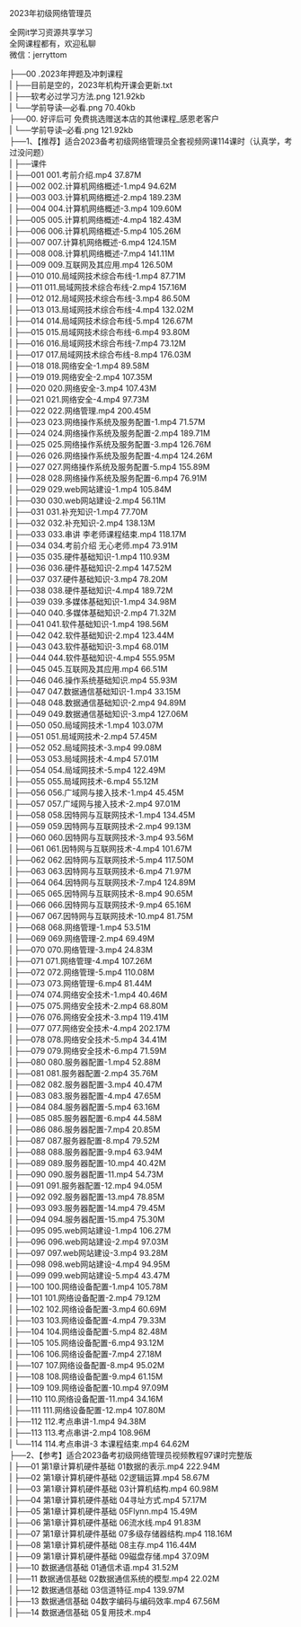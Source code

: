 2023年初级网络管理员

全网it学习资源共享学习<br>全网课程都有，欢迎私聊<br>微信：jerryttom<br>

├──00 .2023年押题及冲刺课程<br> | ├──目前是空的，2023年机构开课会更新.txt<br> | ├──软考必过学习方法.png 121.92kb<br> | └──学前导读—必看.png 70.40kb<br> ├──00. 好评后可 免费挑选赠送本店的其他课程_感恩老客户<br> | └──学前导读–必看.png 121.92kb<br> ├──1、【推荐】适合2023备考初级网络管理员全套视频网课114课时（认真学，考过没问题）<br> | ├──课件<br> | ├──001 001.考前介绍.mp4 37.87M<br> | ├──002 002.计算机网络概述-1.mp4 94.62M<br> | ├──003 003.计算机网络概述-2.mp4 189.23M<br> | ├──004 004.计算机网络概述-3.mp4 109.60M<br> | ├──005 005.计算机网络概述-4.mp4 182.43M<br> | ├──006 006.计算机网络概述-5.mp4 105.26M<br> | ├──007 007.计算机网络概述-6.mp4 124.15M<br> | ├──008 008.计算机网络概述-7.mp4 141.11M<br> | ├──009 009.互联网及其应用.mp4 126.50M<br> | ├──010 010.局域网技术综合布线-1.mp4 87.71M<br> | ├──011 011.局域网技术综合布线-2.mp4 157.16M<br> | ├──012 012.局域网技术综合布线-3.mp4 86.50M<br> | ├──013 013.局域网技术综合布线-4.mp4 132.02M<br> | ├──014 014.局域网技术综合布线-5.mp4 126.67M<br> | ├──015 015.局域网技术综合布线-6.mp4 93.80M<br> | ├──016 016.局域网技术综合布线-7.mp4 73.12M<br> | ├──017 017.局域网技术综合布线-8.mp4 176.03M<br> | ├──018 018.网络安全-1.mp4 89.58M<br> | ├──019 019.网络安全-2.mp4 107.35M<br> | ├──020 020.网络安全-3.mp4 107.43M<br> | ├──021 021.网络安全-4.mp4 97.73M<br> | ├──022 022.网络管理.mp4 200.45M<br> | ├──023 023.网络操作系统及服务配置-1.mp4 71.57M<br> | ├──024 024.网络操作系统及服务配置-2.mp4 189.71M<br> | ├──025 025.网络操作系统及服务配置-3.mp4 126.76M<br> | ├──026 026.网络操作系统及服务配置-4.mp4 124.26M<br> | ├──027 027.网络操作系统及服务配置-5.mp4 155.89M<br> | ├──028 028.网络操作系统及服务配置-6.mp4 76.91M<br> | ├──029 029.web网站建设-1.mp4 105.84M<br> | ├──030 030.web网站建设-2.mp4 56.11M<br> | ├──031 031.补充知识-1.mp4 77.70M<br> | ├──032 032.补充知识-2.mp4 138.13M<br> | ├──033 033.串讲 李老师课程结束.mp4 118.17M<br> | ├──034 034.考前介绍 无心老师.mp4 73.91M<br> | ├──035 035.硬件基础知识-1.mp4 110.93M<br> | ├──036 036.硬件基础知识-2.mp4 147.52M<br> | ├──037 037.硬件基础知识-3.mp4 78.20M<br> | ├──038 038.硬件基础知识-4.mp4 189.72M<br> | ├──039 039.多媒体基础知识-1.mp4 34.98M<br> | ├──040 040.多媒体基础知识-2.mp4 71.32M<br> | ├──041 041.软件基础知识-1.mp4 198.56M<br> | ├──042 042.软件基础知识-2.mp4 123.44M<br> | ├──043 043.软件基础知识-3.mp4 68.01M<br> | ├──044 044.软件基础知识-4.mp4 555.95M<br> | ├──045 045.互联网及其应用.mp4 66.51M<br> | ├──046 046.操作系统基础知识.mp4 55.93M<br> | ├──047 047.数据通信基础知识-1.mp4 33.15M<br> | ├──048 048.数据通信基础知识-2.mp4 94.89M<br> | ├──049 049.数据通信基础知识-3.mp4 127.06M<br> | ├──050 050.局域网技术-1.mp4 103.07M<br> | ├──051 051.局域网技术-2.mp4 57.45M<br> | ├──052 052.局域网技术-3.mp4 99.08M<br> | ├──053 053.局域网技术-4.mp4 57.01M<br> | ├──054 054.局域网技术-5.mp4 122.49M<br> | ├──055 055.局域网技术-6.mp4 55.12M<br> | ├──056 056.广域网与接入技术-1.mp4 45.45M<br> | ├──057 057.广域网与接入技术-2.mp4 97.01M<br> | ├──058 058.因特网与互联网技术-1.mp4 134.45M<br> | ├──059 059.因特网与互联网技术-2.mp4 99.13M<br> | ├──060 060.因特网与互联网技术-3.mp4 93.56M<br> | ├──061 061.因特网与互联网技术-4.mp4 101.67M<br> | ├──062 062.因特网与互联网技术-5.mp4 117.50M<br> | ├──063 063.因特网与互联网技术-6.mp4 71.97M<br> | ├──064 064.因特网与互联网技术-7.mp4 124.89M<br> | ├──065 065.因特网与互联网技术-8.mp4 90.65M<br> | ├──066 066.因特网与互联网技术-9.mp4 65.16M<br> | ├──067 067.因特网与互联网技术-10.mp4 81.75M<br> | ├──068 068.网络管理-1.mp4 53.51M<br> | ├──069 069.网络管理-2.mp4 69.49M<br> | ├──070 070.网络管理-3.mp4 24.83M<br> | ├──071 071.网络管理-4.mp4 107.26M<br> | ├──072 072.网络管理-5.mp4 110.08M<br> | ├──073 073.网络管理-6.mp4 81.44M<br> | ├──074 074.网络安全技术-1.mp4 40.46M<br> | ├──075 075.网络安全技术-2.mp4 68.80M<br> | ├──076 076.网络安全技术-3.mp4 119.41M<br> | ├──077 077.网络安全技术-4.mp4 202.17M<br> | ├──078 078.网络安全技术-5.mp4 34.41M<br> | ├──079 079.网络安全技术-6.mp4 71.59M<br> | ├──080 080.服务器配置-1.mp4 52.88M<br> | ├──081 081.服务器配置-2.mp4 35.76M<br> | ├──082 082.服务器配置-3.mp4 40.47M<br> | ├──083 083.服务器配置-4.mp4 47.65M<br> | ├──084 084.服务器配置-5.mp4 63.16M<br> | ├──085 085.服务器配置-6.mp4 44.58M<br> | ├──086 086.服务器配置-7.mp4 20.85M<br> | ├──087 087.服务器配置-8.mp4 79.52M<br> | ├──088 088.服务器配置-9.mp4 63.94M<br> | ├──089 089.服务器配置-10.mp4 40.42M<br> | ├──090 090.服务器配置-11.mp4 54.73M<br> | ├──091 091.服务器配置-12.mp4 94.05M<br> | ├──092 092.服务器配置-13.mp4 78.85M<br> | ├──093 093.服务器配置-14.mp4 79.45M<br> | ├──094 094.服务器配置-15.mp4 75.30M<br> | ├──095 095.web网站建设-1.mp4 106.27M<br> | ├──096 096.web网站建设-2.mp4 97.03M<br> | ├──097 097.web网站建设-3.mp4 93.28M<br> | ├──098 098.web网站建设-4.mp4 94.95M<br> | ├──099 099.web网站建设-5.mp4 43.47M<br> | ├──100 100.网络设备配置-1.mp4 105.78M<br> | ├──101 101.网络设备配置-2.mp4 79.12M<br> | ├──102 102.网络设备配置-3.mp4 60.69M<br> | ├──103 103.网络设备配置-4.mp4 79.33M<br> | ├──104 104.网络设备配置-5.mp4 82.48M<br> | ├──105 105.网络设备配置-6.mp4 93.12M<br> | ├──106 106.网络设备配置-7.mp4 27.18M<br> | ├──107 107.网络设备配置-8.mp4 95.02M<br> | ├──108 108.网络设备配置-9.mp4 61.15M<br> | ├──109 109.网络设备配置-10.mp4 97.09M<br> | ├──110 110.网络设备配置-11.mp4 34.16M<br> | ├──111 111.网络设备配置-12.mp4 107.80M<br> | ├──112 112.考点串讲-1.mp4 94.38M<br> | ├──113 113.考点串讲-2.mp4 108.96M<br> | └──114 114.考点串讲-3 本课程结束.mp4 64.62M<br> ├──2、【参考】适合2023备考初级网络管理员视频教程97课时完整版<br> | ├──01 第1章计算机硬件基础 01数据的表示.mp4 222.94M<br> | ├──02 第1章计算机硬件基础 02逻辑运算.mp4 58.67M<br> | ├──03 第1章计算机硬件基础 03计算机结构.mp4 60.98M<br> | ├──04 第1章计算机硬件基础 04寻址方式.mp4 57.17M<br> | ├──05 第1章计算机硬件基础 05Flynn.mp4 15.49M<br> | ├──06 第1章计算机硬件基础 06流水线.mp4 91.83M<br> | ├──07 第1章计算机硬件基础 07多级存储器结构.mp4 118.16M<br> | ├──08 第1章计算机硬件基础 08主存.mp4 116.44M<br> | ├──09 第1章计算机硬件基础 09磁盘存储.mp4 37.09M<br> | ├──10 数据通信基础 01通信术语.mp4 31.52M<br> | ├──11 数据通信基础 02数据通信系统的模型.mp4 22.02M<br> | ├──12 数据通信基础 03信道特征.mp4 139.97M<br> | ├──13 数据通信基础 04数字编码与编码效率.mp4 67.56M<br> | ├──14 数据通信基础 05复用技术.mp4 